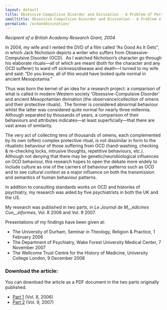 ```yaml
---
layout: default
title: Obsessive-Compulsive Disorder and Divination - A Problem of Perspective? | Jack N. Lawson
smalltitle: Obsessive-Compulsive Disorder and Divination - A Problem of Perspective?
permalink: /ocdanddivination/
---
```

_Recipient of a British Academy Research Grant, 2004_

In 2004, my wife and I rented the DVD of a film called “As Good As It Gets”, in which Jack Nicholson depicts a writer who suffers from Obsessive-Compulsive Disorder (OCD).  As I watched Nicholson’s character go through his elaborate rituals—all of which are meant (both for the character and any OCD sufferer) to ward off sickness/disease and death—I turned to my wife and said: “Do you know, all of this would have looked quite normal in ancient Mesopotamia.” 

Thus was born the kernel of an idea for a research project: a comparison of what is called in modern Western society ‘Obsessive-Compulsive Disorder’ and ancient Mesopotamian divination (the observance/collection of omens and their protective rituals).  The former is considered abnormal behaviour whilst the latter was considered quite normal for nearly three millennia.  Although separated by thousands of years, a comparison of their behaviours and attributes indicates—at least superficially—that there are vast areas of similarity. 

The very act of collecting tens of thousands of omens, each complemented by its own (often) complex protective ritual, is not dissimilar in form to the ritualistic behaviour of those suffering from OCD (hand-washing, checking & re-checking locks, intrusive thoughts, repetitive behaviours, etc.).  Although not denying that there may be genetic/neurobiological influences on OCD behaviour, this research hopes to open the debate more widely to include culture as one of the carriers of behaviour patterns such as OCD and to see cultural context as a major influence on both the transmission and semantics of human behaviour patterns.

In addition to consulting standards works on OCD and histories of psychiatry, my research was aided by five psychiatrists in both the UK and the US.

My research was published in two parts, in _Le Journal de M__édicines Cun__éiformes_, Vol. 8 2006 and Vol. 9 2007.

Presentations of my findings have been given at:

- The University of Durham, Seminar in Theology, Religion & Practice, 1 February 2006
- The Department of Psychiatry, Wake Forest University Medical Center, 7 November 2007
- The Wellcome Trust Centre for the History of Medicine, University College London, 9 December 2008

### Download the article:

You can download the article as a PDF document in the two parts originally published.

- [Part 1](http://jacknlawson.com/documents/ocdanddivination1.pdf) (Vol. 8, 2006)
- [Part 2](http://jacknlawson.com/documents/ocdanddivination2.pdf) (Vol. 9, 2007)